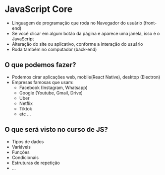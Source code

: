 # JavaScript Core

* Linguagem de programação que roda no Navegador do usuário (front-end)
* Se você clicar em algum botão da página e aparece uma janela, isso é o JavaScript
* Alteração do site ou aplicativo, conforme a interação do usuário
* Roda também no computador (back-end)

## O que podemos fazer?

* Podemos cirar aplicações web, mobile(React Native), desktop (Electron)
* Empresas famosas que usam:
    * Facebook (Instagram, Whatsapp)
    * Google (Youtube, Gmail, Drive)
    * Uber
    * Netflix
    * Tiktok
    * etc ...

## O que será visto no curso de JS?
- Tipos de dados
- Variáveis
- Funções
- Condicionais
- Estruturas de repetição
- ... 